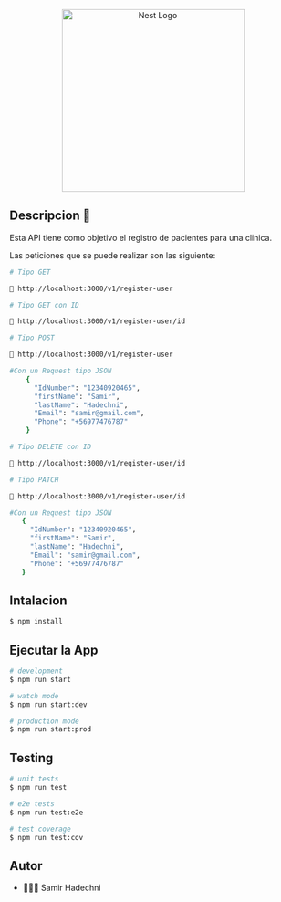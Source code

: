 <p align="center">
  <a href="http://nestjs.com/" target="blank"><img src="https://nestjs.com/img/logo_text.svg" width="320" alt="Nest Logo" /></a>
</p>

## Descripcion 📝
 Esta API tiene como objetivo el registro de  pacientes para una clinica. 

 Las  peticiones que se puede realizar son las siguiente:

 ```bash
 # Tipo GET

 📍 http://localhost:3000/v1/register-user
 ```

 ```bash
 # Tipo GET con ID

 📍 http://localhost:3000/v1/register-user/id
 ```

  ```bash
 # Tipo POST

 📍 http://localhost:3000/v1/register-user

 #Con un Request tipo JSON
      {
        "IdNumber": "12340920465",
        "firstName": "Samir",
        "lastName": "Hadechni",
        "Email": "samir@gmail.com",
        "Phone": "+56977476787"
      }

 ```

  ```bash
 # Tipo DELETE con ID

 📍 http://localhost:3000/v1/register-user/id
 ```

   ```bash
 # Tipo PATCH

 📍 http://localhost:3000/v1/register-user/id

 #Con un Request tipo JSON
      {
        "IdNumber": "12340920465",
        "firstName": "Samir",
        "lastName": "Hadechni",
        "Email": "samir@gmail.com",
        "Phone": "+56977476787"
      }

 ```




## Intalacion

```bash
$ npm install
```

## Ejecutar la App

```bash
# development
$ npm run start

# watch mode
$ npm run start:dev

# production mode
$ npm run start:prod
```

## Testing

```bash
# unit tests
$ npm run test

# e2e tests
$ npm run test:e2e

# test coverage
$ npm run test:cov
```


## Autor

- 🧑🏻‍💻 Samir Hadechni

